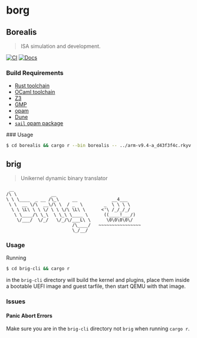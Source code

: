 # borg

## Borealis

> ISA simulation and development.

[![CI](https://github.com/avisi-group/borealis/actions/workflows/ci.yml/badge.svg)](https://github.com/avisi-group/borealis/actions/workflows/ci.yml)
[![Docs](https://img.shields.io/badge/docs-borealis-blue)](https://avisi.org.uk/borealis/borealis/)

### Build Requirements

* [Rust toolchain](https://rustup.rs)
* [OCaml toolchain](https://ocaml.org)
* [Z3](https://github.com/Z3Prover/z3)
* [GMP](https://gmplib.org)
* [opam](https://opam.ocaml.org)
* [Dune](https://dune.build)
* [`sail` opam package](https://opam.ocaml.org/packages/sail/)

### Usage

```bash
$ cd borealis && cargo r --bin borealis -- ../arm-v9.4-a_d43f3f4c.rkyv ../aarch64
```

## brig

> Unikernel dynamic binary translator

```
 __
/\ \             __
\ \ \____  _ __ /\_\     __             __4___
 \ \  __ \/\  __\/\ \  / _  \        _  \ \ \ \
  \ \ \L\ \ \ \/ \ \ \/\ \L\ \      <'\ /_/_/_/
   \ \____/\ \_\  \ \_\ \____ \      ((____!___/)
    \/___/  \/_/   \/_/\/___L\ \      \0\0\0\0\/
                         /\____/   ~~~~~~~~~~~~~~~~
                         \_/__/
```

### Usage

Running

```bash
$ cd brig-cli && cargo r
```

in the `brig-cli` directory will build the kernel and plugins, place them inside a bootable UEFI image and guest tarfile, then start QEMU with that image.

### Issues

#### Panic Abort Errors

Make sure you are in the `brig-cli` directory not `brig` when running `cargo r`.
